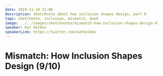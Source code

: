 ```yaml
---
date: 2019-11-10 21:06
description: Sketchnote about how inclusion shapes design, part 9
tags: sketchnote, inclusion, mismatch, book
image: ../../images/sketchnotes/mismatch-how-inclusion-shapes-design-9-small.jpg
speaker: Kat Holmes
speakerLink: https://twitter.com/katholmes
---
```


# Mismatch: How Inclusion Shapes Design (9/10)
